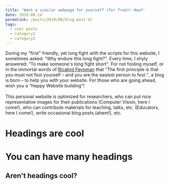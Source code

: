 ```yaml
---
title: 'Want a similar webpage for yourself (for free)! How?'
date: 2019-08-14
permalink: /posts/2019/08/blog-post-4/
tags:
  - cool posts
  - category1
  - category2
---
```


 During my "first" friendly, yet long fight with the scripts for this website, I sometimes asked: "Why endure this long fight?". Every time, I shyly answered: <q>To make someone's long fight short</q>. For not fooling myself, or in the immortal words of [Ricahrd Feynman](https://en.wikipedia.org/wiki/Richard_Feynman) that <q>The first principle is that you must not fool yourself – and you are the easiest person to fool.</q>, a blog is born – to help you with your website. For those who are going ahead, wish you a <q>Happy Website building</q>!
 <br>
 <br>
 This personal website is optimized for researchers, who can put nice representative images for their publications (Computer Vision, here I come!), who can contribute materials for teaching, talks, etc. (Educators, here I come!), write occasional blog posts (ahem!), etc.       

Headings are cool
======

You can have many headings
======

Aren't headings cool?
------
